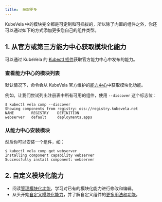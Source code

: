 ```yaml
---
title:  获取更多
---
```


KubeVela 中的模块完全都是可定制和可插拔的，所以除了内置的组件之外，你还可以通过如下的方式添加更多您自己的组件类型。

## 1. 从官方或第三方能力中心获取模块化能力

可以通过 KubeVela 的 [Kubectl 插件](../../developers/references/kubectl-plugin#install-kubectl-vela-plugin)获取官方能力中心中发布的能力。

### 查看能力中心的模块列表

默认情况下，命令会从 KubeVela 官方维护的[能力中心](https://registry.kubevela.net)中获取模块化功能。

例如，让我们尝试列出注册表中所有可用的组件，使用 `--discover` 这个标志位：

```shell
$ kubectl vela comp --discover
Showing components from registry: oss://registry.kubevela.net
NAME     	REGISTRY	DEFINITION      
webserver	default 	deployments.apps
```

### 从能力中心安装模块

然后你可以安装一个组件，如：

```shell
$ kubectl vela comp get webserver
Installing component capability webserver
Successfully install component: webserver                                                                                             
```

## 2. 自定义模块化能力

* 阅读[管理模块化功能](../../platform-engineers/cue/definition-edit)，学习对已有的模块化能力进行修改和编辑。
* 从头开始[自定义模块化能力](../../platform-engineers/cue/advanced)，并了解自定义组件的[更多用法和功能](../../platform-engineers/components/custom-component)。